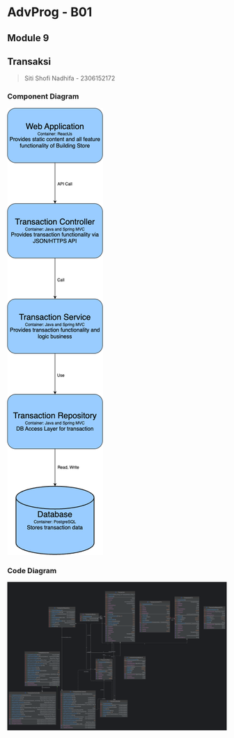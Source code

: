 # AdvProg - B01

## Module 9
## Transaksi
> Siti Shofi Nadhifa - 2306152172
### Component Diagram
![Component Diagram](assets/img/componentdiagram-transaction.png)
### Code Diagram
![Code Diagram](assets/img/codediagram-transaction.png)
